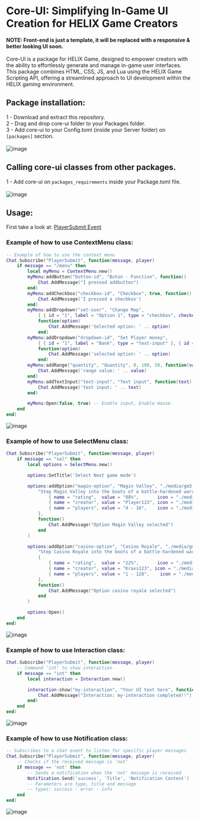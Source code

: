 # Core-UI: Simplifying In-Game UI Creation for HELIX Game Creators
**NOTE: Front-end is just a template, it will be replaced with a responsive & better looking UI soon.**
<br>
<br>
Core-UI is a package for HELIX Game, designed to empower creators with the ability to effortlessly generate and manage in-game user interfaces. This package combines HTML, CSS, JS, and Lua using the HELIX Game Scripting API, offering a streamlined approach to UI development within the HELIX gaming environment.

## Package installation:

1 - Download and extract this repository.
<br>
2 - Drag and drop core-ui folder to your Packages folder.
<br>
3 - Add core-ui to your Config.toml (inside your Server folder) on `[packages]` section.
<br>
<br>
![image](https://github.com/helix-game/core-ui/assets/67294331/ac69692f-e3dd-4779-b68a-32166a7ad12a)
<br>
## Calling core-ui classes from other packages.

1 - Add core-ui on `packages_requirements` inside your Package.toml file.
<br>
<br>
![image](https://github.com/helix-game/core-ui/assets/67294331/a6f8a114-6fe7-4dc3-91c7-5756d353007c)
## Usage:

First take a look at: <a href="https://add-core-ui.docs-9aw.pages.dev/docs/scripting-reference/static-classes/chat#event-playersubmit" target="_blank">PlayerSubmit Event</a>

### Example of how to use ContextMenu class:
```lua
-- Example of how to use the context menu
Chat.Subscribe("PlayerSubmit", function(message, player)
    if message == "/menu" then
        local myMenu = ContextMenu.new()
        myMenu:addButton("button-id", "Buton - Function", function()
            Chat.AddMessage("I pressed addbutton")
        end)
        myMenu:addCheckbox("checkbox-id", "Checkbox", true, function()
            Chat.AddMessage('I pressed a checbkox')
        end)
        myMenu:addDropdown("set-user", "Change Map",
            { { id = "1", label = "Option 1", type = "checkbox", checked = false }, { id = "2", label = "Option 2", type = "checkbox", checked = false } },
            function(option)
                Chat.AddMessage('Selected option: ' .. option)
            end)
        myMenu:addDropdown("dropdown-id", "Set Player money",
            { { id = "1", label = "Bank", type = "text-input" }, { id = "2", label = "Cash", type = "text-input" } },
            function(option)
                Chat.AddMessage('selected option: ' .. option)
            end)
        myMenu:addRange("quantity", "Quantity", 0, 100, 50, function(value)
            Chat.AddMessage('range value: ' .. value)
        end)
        myMenu:addTextInput("text-input", "Text input", function(text)
            Chat.AddMessage('text input: ' .. text)
        end)

        myMenu:Open(false, true) -- Enable input, Enable mouse
    end
end)
```
![image](https://github.com/helix-game/core-ui/assets/67294331/4433107a-c69b-4c15-a19f-4d5323d81466)

### Example of how to use SelectMenu class:
```lua
Chat.Subscribe("PlayerSubmit", function(message, player)
    if message == "sel" then
        local options = SelectMenu.new()

        options:SetTitle('Select Next game mode')

        options:addOption("magin-option", "Magin Valley", "./media/gm3.png",
            "Step Magin Valley into the boots of a battle-hardened warrior...", {
                { name = "rating",  value = "88%",       icon = "./media/icon1.svg" },
                { name = "creator", value = "Player123", icon = "./media/icon2.svg" },
                { name = "players", value = "4 - 16",    icon = "./media/icon3.svg" }
            },
            function()
                Chat.AddMessage("Option Magin Valley selected")
            end
        )

        options:addOption("casino-option", "Casino Royale", "./media/gm2.png",
            "Step Casino Royale into the boots of a battle-hardened warrior, surrounded by the chaos of war. Frontlines delivers an unparalleled FPS experience, thrusting you into meticulously crafted battlegrounds that challenge your skills and mental toughness as you navigate tough and diverse landscapes",
            {
                { name = "rating",  value = "22%",       icon = "./media/icon1.svg" },
                { name = "creator", value = "Kravs123", icon = "./media/icon2.svg" },
                { name = "players", value = "1 - 128",    icon = "./media/icon3.svg" }
            },
            function()
                Chat.AddMessage("Option casino royale selected")
            end
        )

        options:Open()
    end
end)
```
![image](https://github.com/helix-game/core-ui/assets/67294331/c18606fe-9408-4869-9fee-2e9ff4718141)

### Example of how to use Interaction class:
```lua
Chat.Subscribe("PlayerSubmit", function(message, player)
    -- Command 'int' to show interaction
    if message == "int" then
        local interaction = Interaction.new()

        interaction:show("my-interaction", "Your UI text here", function()
            Chat.AddMessage("Interaction: my-interaction completed!!")
        end)
    end
end)
```
![image](https://github.com/helix-game/core-ui/assets/67294331/f038df82-18e0-4f95-b005-7539fb85703b)
### Example of how to use Notification class:
```lua
-- Subscribes to a chat event to listen for specific player messages
Chat.Subscribe("PlayerSubmit", function(message, player)
    -- Checks if the received message is 'not'
    if message == 'not' then
        -- Sends a notification when the 'not' message is received
        Notification.Send('success', 'Title', 'Notification Content')
        -- Parameters are type, title and message
        -- types: success - error - info
    end
end)
```
![image](https://github.com/helix-game/core-ui/assets/67294331/82e174a1-91eb-4292-88eb-776ec2e03d54)
